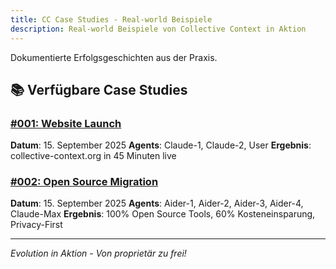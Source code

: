 ```yaml
---
title: CC Case Studies - Real-world Beispiele
description: Real-world Beispiele von Collective Context in Aktion
---
```


Dokumentierte Erfolgsgeschichten aus der Praxis.

## 📚 Verfügbare Case Studies

### [#001: Website Launch](./001-website-launch)
**Datum**: 15. September 2025
**Agents**: Claude-1, Claude-2, User
**Ergebnis**: collective-context.org in 45 Minuten live

### [#002: Open Source Migration](./002-open-source-migration)
**Datum**: 15. September 2025
**Agents**: Aider-1, Aider-2, Aider-3, Aider-4, Claude-Max
**Ergebnis**: 100% Open Source Tools, 60% Kosteneinsparung, Privacy-First

---

*Evolution in Aktion - Von proprietär zu frei!*